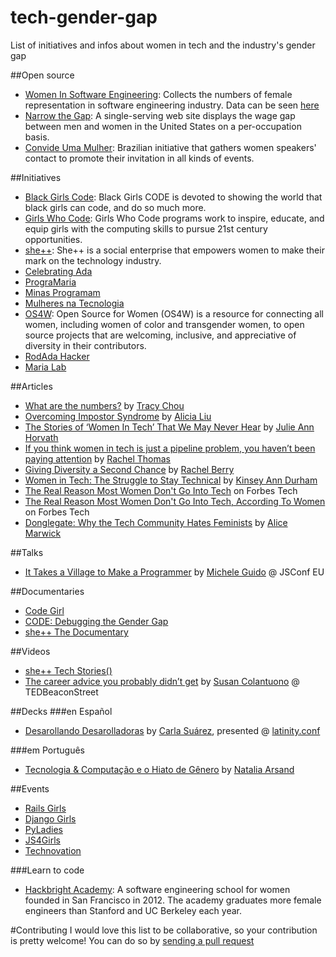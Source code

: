 # tech-gender-gap
List of initiatives and infos about women in tech and the industry's gender gap

##Open source
* [Women In Software Engineering](https://github.com/triketora/women-in-software-eng): Collects the numbers of female representation in software engineering industry. Data can be seen [here](https://docs.google.com/spreadsheets/d/1BxbEifUr1z6HwY2_IcExQwUpKPRZY3FZ4x4ZFzZU-5E/edit#gid=0)
* [Narrow the Gap](https://github.com/ginatrapani/narrowthegapp): A single-serving web site displays the wage gap between men and women in the United States on a per-occupation basis.
* [Convide Uma Mulher](https://github.com/guipdutra/convideumamulher): Brazilian initiative that gathers women speakers' contact to promote their invitation in all kinds of events.

##Initiatives
* [Black Girls Code](http://www.blackgirlscode.com/): Black Girls CODE is devoted to showing the world that black girls can code, and do so much more.
* [Girls Who Code](http://girlswhocode.com/): Girls Who Code programs work to inspire, educate, and equip girls with the computing skills to pursue 21st century opportunities.
* [she++](http://www.sheplusplus.org/): She++ is a social enterprise that empowers women to make their mark on the technology industry.
* [Celebrating Ada](http://info.thoughtworks.com/ada2015.html)
* [PrograMaria](http://www.programaria.org/)
* [Minas Programam](http://minasprogramam.com)
* [Mulheres na Tecnologia](http://www.mulheresnatecnologia.org)
* [OS4W](https://os4w.org/): Open Source for Women (OS4W) is a resource for connecting all women, including women of color and transgender women, to open source projects that are welcoming, inclusive, and appreciative of diversity in their contributors.
* [RodAda Hacker](http://rodadahacker.org)
* [Maria Lab](http://marialab.com.br/)

##Articles
* [What are the numbers?](https://medium.com/@triketora/where-are-the-numbers-cb997a57252#.l4b2hslrk) by [Tracy Chou](https://twitter.com/triketora)
* [Overcoming Impostor Syndrome](https://medium.com/@aliciatweet/overcoming-impostor-syndrome-bdae04e46ec5#.tf84j4p4i) by [Alicia Liu](https://twitter.com/aliciatweet)
* [The Stories of ‘Women In Tech’ That We May Never Hear](https://medium.com/absurdist/the-stories-of-women-in-tech-that-we-may-never-hear-7379f502fb52#.qp0i88bk8) by [Julie Ann Horvath](https://twitter.com/nrrrdcore)
* [If you think women in tech is just a pipeline problem, you haven’t been paying attention](https://medium.com/@racheltho/if-you-think-women-in-tech-is-just-a-pipeline-problem-you-haven-t-been-paying-attention-cb7a2073b996#.dlp5d57is) by [Rachel Thomas](https://twitter.com/math_rachel)
* [Giving Diversity a Second Chance](https://medium.com/@cmrberry/giving-diversity-a-second-chance-76554ae8bded#.dvzxv8nq7) by [Rachel Berry](https://twitter.com/cmrberry)
* [Women in Tech: The Struggle to Stay Technical](https://stories.expost-news.com/women-in-tech-the-struggle-to-stay-technical-ed943a2cb252#.5gtxjczcv) by [Kinsey Ann Durham](https://twitter.com/KinseyAnnDurham)
* [The Real Reason Most Women Don't Go Into Tech](http://www.forbes.com/sites/quickerbettertech/2015/03/16/the-real-reason-most-women-dont-go-into-tech/) on Forbes Tech
* [The Real Reason Most Women Don't Go Into Tech, According To Women](http://www.forbes.com/sites/valleyvoices/2015/03/19/the-real-reason-most-women-dont-go-into-tech-according-to-women/) on Forbes Tech
* [Donglegate: Why the Tech Community Hates Feminists](http://www.wired.com/2013/03/richards-affair-and-misogyny-in-tech/) by [Alice Marwick](http://www.wired.com/author/alicemarwick/)


##Talks
* [It Takes a Village to Make a Programmer](https://www.youtube.com/watch?v=FHNrw7aiKOE) by [Michele Guido](https://twitter.com/sheley) @ JSConf EU

##Documentaries
* [Code Girl](http://www.codegirlmovie.com/)
* [CODE: Debugging the Gender Gap](http://www.codedocumentary.com/)
* [she++ The Documentary](https://www.youtube.com/watch?v=DqrfPCGo2aQ)

##Videos
* [she++ Tech Stories()](https://www.youtube.com/watch?v=uzFEhk4Vb_E&list=PLlR1jMk7qy0JpMC9tyWUiC_i8wHxKmonB)
* [The career advice you probably didn’t get](http://www.ted.com/talks/susan_colantuono_the_career_advice_you_probably_didn_t_get?language=en) by [Susan Colantuono](https://twitter.com/leadingwomen) @ TEDBeaconStreet

##Decks
###en Español
* [Desarollando Desarolladoras](http://www.slideshare.net/ThoughtWorks/desarrollando-desarrolladoras?utm_campaign=careers&utm_medium=social&utm_source=twitter) by [Carla Suárez](https://twitter.com/carlast22), presented @ [latinity.conf](latinity.info)

###em Português
* [Tecnologia & Computação e o Hiato de Gênero](http://pt.slideshare.net/nataliarsand/tecnologia-computao-o-hiato-de-gnero) by [Natalia Arsand](https://twitter.com/nataliarsand)

##Events
* [Rails Girls](http://railsgirls.com/)
* [Django Girls](https://djangogirls.org/)
* [PyLadies](http://www.pyladies.com)
* [JS4Girls](http://webschool.io/js4girls/)
* [Technovation](http://www.technovationchallenge.org)

###Learn to code
* [Hackbright Academy](https://hackbrightacademy.com/): A software engineering school for women founded in San Francisco in 2012. The academy graduates more female engineers than Stanford and UC Berkeley each year.

#Contributing
I would love this list to be collaborative, so your contribution is pretty welcome! You can do so by [sending a pull request](https://help.github.com/articles/creating-a-pull-request/)
